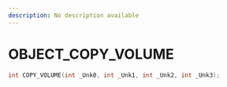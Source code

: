 ```yaml
---
description: No description available 
---
```


# OBJECT\_COPY_VOLUME

```cpp
int COPY_VOLUME(int _Unk0, int _Unk1, int _Unk2, int _Unk3);
```